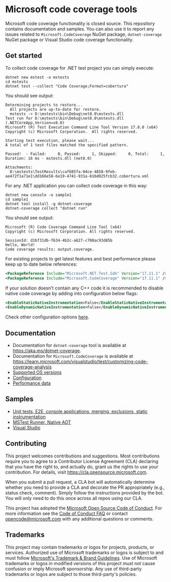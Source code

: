 # Microsoft code coverage tools

Microsoft code coverage functionality is closed source. This repository contains documentation and samples. You can also use it to report any issues related to `Microsoft.CodeCoverage` NuGet package, `dotnet-coverage` NuGet package or Visual Studio code coverage functionality.

## Get started

To collect code coverage for .NET test project you can simply execute:
```shell
dotnet new mstest -o mstests
cd mstests
dotnet test --collect "Code Coverage;Format=cobertura"
```
You should see output:
```shell
Determining projects to restore...
  All projects are up-to-date for restore.
  mstests -> D:\mstests\bin\Debug\net8.0\mstests.dll
Test run for D:\mstests\bin\Debug\net8.0\mstests.dll (.NETCoreApp,Version=v8.0)
Microsoft (R) Test Execution Command Line Tool Version 17.8.0 (x64)
Copyright (c) Microsoft Corporation.  All rights reserved.

Starting test execution, please wait...
A total of 1 test files matched the specified pattern.

Passed!  - Failed:     0, Passed:     1, Skipped:     0, Total:     1, Duration: 16 ms - mstests.dll (net8.0)

Attachments:
  D:\mstests\TestResults\caf685fa-04ce-4858-9feb-ae472f1a71e1\dd166e58-6e19-4741-931a-816d025fcb32.cobertura.xml
```

For any .NET application you can collect code coverage in this way:
```shell
dotnet new console -o sample1
cd sample1
dotnet tool install -g dotnet-coverage
dotnet-coverage collect "dotnet run"
```

You should see output:
```shell
Microsoft (R) Code Coverage Command Line Tool (x64)
Copyright (c) Microsoft Corporation. All rights reserved.

SessionId: d1bf31db-f634-4b2c-a627-c708ac93d85b
Hello, World!
Code coverage results: output.coverage.
```

For existing projects to get latest features and best performance please keep up to date below references:
```xml
<PackageReference Include="Microsoft.NET.Test.Sdk" Version="17.11.1" />
<PackageReference Include="Microsoft.CodeCoverage" Version="17.11.1" />
```

If your solution doesn't contain any C++ code it is recommended to disable native code coverage by adding into configuration below flags:
```xml
<EnableStaticNativeInstrumentation>False</EnableStaticNativeInstrumentation>
<EnableDynamicNativeInstrumentation>False</EnableDynamicNativeInstrumentation>
```
Check other configuration options [here](docs/configuration.md).

## Documentation 

* Documentation for `dotnet-coverage` tool is available at https://aka.ms/dotnet-coverage.
* Documentation for `Microsoft.CodeCoverage` is available at https://learn.microsoft.com/visualstudio/test/customizing-code-coverage-analysis
* [Supported OS versions](docs/supported-os.md)
* [Configuration](docs/configuration.md)
* [Performance data](/docs/performance/README.md)

## Samples

* [Unit tests, E2E, console applications, merging, exclusions, static instrumentation](samples/Calculator/README.md)
* [MSTest Runner, Native AOT](samples/Algorithms/README.md)
* [Visual Studio](samples/VisualStudio/README.md)

## Contributing

This project welcomes contributions and suggestions.  Most contributions require you to agree to a
Contributor License Agreement (CLA) declaring that you have the right to, and actually do, grant us
the rights to use your contribution. For details, visit https://cla.opensource.microsoft.com.

When you submit a pull request, a CLA bot will automatically determine whether you need to provide
a CLA and decorate the PR appropriately (e.g., status check, comment). Simply follow the instructions
provided by the bot. You will only need to do this once across all repos using our CLA.

This project has adopted the [Microsoft Open Source Code of Conduct](https://opensource.microsoft.com/codeofconduct/).
For more information see the [Code of Conduct FAQ](https://opensource.microsoft.com/codeofconduct/faq/) or
contact [opencode@microsoft.com](mailto:opencode@microsoft.com) with any additional questions or comments.

## Trademarks

This project may contain trademarks or logos for projects, products, or services. Authorized use of Microsoft 
trademarks or logos is subject to and must follow 
[Microsoft's Trademark & Brand Guidelines](https://www.microsoft.com/en-us/legal/intellectualproperty/trademarks/usage/general).
Use of Microsoft trademarks or logos in modified versions of this project must not cause confusion or imply Microsoft sponsorship.
Any use of third-party trademarks or logos are subject to those third-party's policies.
